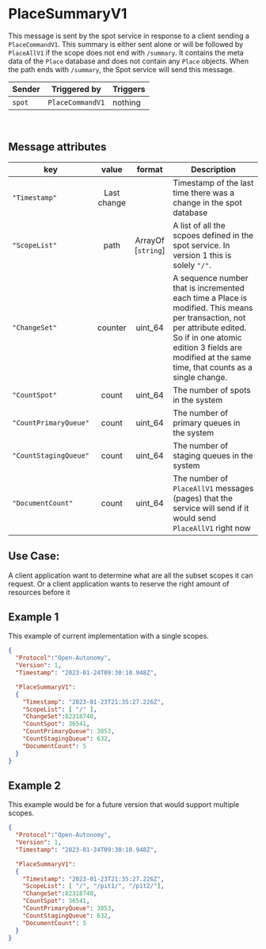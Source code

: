 # PlaceSummaryV1
This message is sent by the spot service in response to a client sending a `PlaceCommandV1`.  This summary is either sent alone or will be followed by `PlaceAllV1` if the scope does not end with `/summary`. It contains the meta data of the `Place` database and does not contain any `Place` objects.
When the path ends with `/summary`, the Spot service will send this message.


|Sender| Triggered by | Triggers|
|---|---|---|
| `spot`| `PlaceCommandV1` | nothing |

<br>

## Message attributes
|key |value |format | Description|
|---|:---:|:---:|---|
|`"Timestamp"`|Last change|| Timestamp of the last time there was a change in the spot database|
|`"ScopeList"`|path|ArrayOf <br>[`string`]| A list of all the scpoes defined in the spot service.  In version 1 this is solely `"/"`.|
|`"ChangeSet"`| counter| uint_64| A sequence number that is incremented each time a Place is modified.  This means per transaction, not per attribute edited. So if in one atomic edition 3 fields are modified at the same time, that counts as a single change. |
|`"CountSpot"`| count | uint_64| The number of spots in the system|
|`"CountPrimaryQueue"`| count | uint_64| The number of primary queues in the system|
|`"CountStagingQueue"`| count | uint_64| The number of staging queues in the system|
|`"DocumentCount"`| count| uint_64| The number of `PlaceAllV1` messages (pages) that the service will send if it would send `PlaceAllV1` right now|


## Use Case:
A client application want to determine what are all the subset scopes it can request.  Or a client application wants to reserve the right amount of resources before it


## Example 1
This example of current implementation with a single scopes.
```json
{
  "Protocol":"Open-Autonomy",
  "Version": 1,
  "Timestamp": "2023-01-24T09:30:10.948Z",

  "PlaceSummaryV1":
  {
    "Timestamp": "2023-01-23T21:35:27.226Z",
    "ScopeList": [ "/" ],
    "ChangeSet":82318740,
    "CountSpot": 36541,
    "CountPrimaryQueue": 3853,
    "CountStagingQueue": 632,
    "DocumentCount": 5
  }
}
```



## Example 2
This example would be for a future version that would support multiple scopes.
```json
{
  "Protocol":"Open-Autonomy",
  "Version": 1,
  "Timestamp": "2023-01-24T09:30:10.948Z",

  "PlaceSummaryV1":
  {
    "Timestamp": "2023-01-23T21:35:27.226Z",
    "ScopeList": [ "/", "/pit1/", "/pit2/"],
    "ChangeSet":82318740,
    "CountSpot": 36541,
    "CountPrimaryQueue": 3853,
    "CountStagingQueue": 632,
    "DocumentCount": 5
  }
}
```
